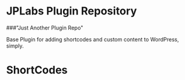 # JPLabs Plugin Repository

###"Just Another Plugin Repo" 

Base Plugin for adding shortcodes and custom content to WordPress, simply.

# ShortCodes